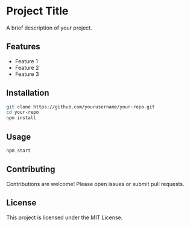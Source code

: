 # Project Title

A brief description of your project.

## Features

- Feature 1
- Feature 2
- Feature 3

## Installation

```bash
git clone https://github.com/yourusername/your-repo.git
cd your-repo
npm install
```

## Usage

```bash
npm start
```

## Contributing

Contributions are welcome! Please open issues or submit pull requests.

## License

This project is licensed under the MIT License.